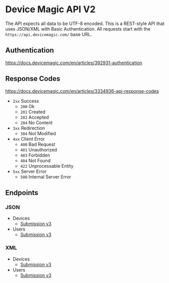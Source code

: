 # Device Magic API V2

The API expects all data to be UTF-8 encoded.
This is a REST-style API that uses JSON/XML with Basic Authentication.
All requests start with the `https://api.devicemagic.com/` base URL.

## Authentication

https://docs.devicemagic.com/en/articles/392931-authentication

## Response Codes
https://docs.devicemagic.com/en/articles/3334936-api-response-codes

* `2xx` Success
  * `200` Ok
  * `201` Created
  * `202` Accepted
  * `204` No Content
* `3xx` Redirection
  * `304` Not Modified
* `4xx` Client Error  
  * `400` Bad Request
  * `401` Unauthorized
  * `403` Forbidden
  * `404` Not Found
  * `422` Unprocessable Entity
* `5xx` Server Error
  * `500` Internal Server Error

## Endpoints
### JSON
  * Devices
    * [Submission v3](./doc/api/v3/devices/submission.md)
  * Users
    * [Submission v3](./doc/api/v3/users/submission.md)  

### XML
  * Devices
    * [Submission v3](./doc/api/v3/devices/submission.md)
  * Users
    * [Submission v3](./doc/api/v3/users/submission.md) 
    
